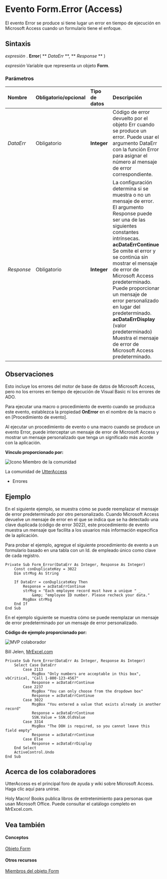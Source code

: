 
# Evento Form.Error (Access)

El evento Error se produce si tiene lugar un error en tiempo de ejecución en Microsoft Access cuando un formulario tiene el enfoque.
 


## Sintaxis

 *expresión*  . **Error**( ** *DataErr* **, ** *Response* ** )
 

 
 *expresión*  Variable que representa un objeto **Form**.
 

 

### Parámetros



|**Nombre**|**Obligatorio/opcional**|**Tipo de datos**|**Descripción**|
|:-----|:-----|:-----|:-----|
| _DataErr_|Obligatorio|**Integer**|Código de error devuelto por el objeto Err cuando se produce un error. Puede usar el argumento DataErr con la función Error para asignar el número al mensaje de error correspondiente.|
| _Response_|Obligatorio|**Integer**| La configuración determina si se muestra o no un mensaje de error. El argumento Response puede ser una de las siguientes constantes intrínsecas. <BR/>**acDataErrContinue** Se omite el error y se continúa sin mostrar el mensaje de error de Microsoft Access predeterminado. Puede proporcionar un mensaje de error personalizado en lugar del predeterminado. <BR/>**acDataErrDisplay** (valor predeterminado) Muestra el mensaje de error de Microsoft Access predeterminado.|

## Observaciones

Esto incluye los errores del motor de base de datos de Microsoft Access, pero no los errores en tiempo de ejecución de Visual Basic ni los errores de ADO.
 

 
Para ejecutar una macro o procedimiento de evento cuando se produzca este evento, establezca la propiedad  **OnError** en el nombre de la macro o en [Procedimiento de evento].
 

 
Al ejecutar un procedimiento de evento o una macro cuando se produce un evento Error, puede interceptar un mensaje de error de Microsoft Access y mostrar un mensaje personalizado que tenga un significado más acorde con la aplicación.
 

 
 **Vínculo proporcionado por:**
 
![Icono Miembro de la comunidad](images/8b9774c4-6c97-470e-b3a2-56d8f786444c.png)
 
 La comunidad de [UtterAccess](http://www.utteraccess.com)
 

 

- Errores
    
 

## Ejemplo

En el siguiente ejemplo, se muestra cómo se puede reemplazar el mensaje de error predeterminado por otro personalizado. Cuando Microsoft Access devuelve un mensaje de error en el que se indica que se ha detectado una clave duplicada (código de error 3022), este procedimiento de evento muestra un mensaje que facilita a los usuarios más información específica de la aplicación.
 

 
Para probar el ejemplo, agregue el siguiente procedimiento de evento a un formulario basado en una tabla con un Id. de empleado único como clave de cada registro.
 

 



```
Private Sub Form_Error(DataErr As Integer, Response As Integer) 
    Const conDuplicateKey = 3022 
    Dim strMsg As String 
 
    If DataErr = conDuplicateKey Then 
        Response = acDataErrContinue 
        strMsg = "Each employee record must have a unique " _ 
            &amp; "employee ID number. Please recheck your data." 
        MsgBox strMsg 
    End If 
End Sub
```


 

 

 
En el ejemplo siguiente se muestra cómo se puede reemplazar un mensaje de error predeterminado por un mensaje de error personalizado.
 

 
 **Código de ejemplo proporcionado por:**
 
![MVP colaborador](images/odc_OfficeTA_33px_MVPContrib.jpg)
 
 Bill Jelen, [MrExcel.com](http://www.mrexcel.com/)
 

 



```
Private Sub Form_Error(DataErr As Integer, Response As Integer)
    Select Case DataErr
        Case 2113
            MsgBox "Only numbers are acceptable in this box", vbCritical, "Call 1-800-123-4567"
            Response = acDataErrContinue
        Case 2237
            MsgBox "You can only choose from the dropdown box"
            Response = acDataErrContinue
        Case 3022
            MsgBox "You entered a value that exists already in another record"
            Response = acDataErrContinue
            SSN.Value = SSN.OldValue
        Case 3314
            MsgBox "The DOH is required, so you cannot leave this field empty"
            Response = acDataErrContinue
        Case Else
            Response = acDataErrDisplay
    End Select
    ActiveControl.Undo
End Sub
```


## Acerca de los colaboradores
<a name="AboutContributors"> </a>

UtterAccess es el principal foro de ayuda y wiki sobre Microsoft Access. Haga clic aquí para unirse.
 

 
Holy Macro! Books publica libros de entretenimiento para personas que usan Microsoft Office. Puede consultar el catálogo completo en MrExcel.com.
 

 

## Vea también
<a name="AboutContributors"> </a>


#### Conceptos


 
 [Objeto Form](72ef9219-142b-b690-b696-3eba9a5d4522.md)
#### Otros recursos


 
 [Miembros del objeto Form](e1976b58-28ca-8f76-cdf3-6732cb06ce6c.md)